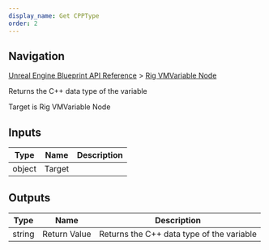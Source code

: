```yaml
---
display_name: Get CPPType
order: 2
---
```

## Navigation

[Unreal Engine Blueprint API Reference](https://dev.epicgames.com/documentation/en-us/unreal-engine/BlueprintAPI) > [Rig VMVariable Node](https://dev.epicgames.com/documentation/en-us/unreal-engine/BlueprintAPI/RigVMVariableNode)

Returns the C++ data type of the variable

Target is Rig VMVariable Node

## Inputs

| Type | Name | Description |
| --- | --- | --- |
| object | Target |  |

## Outputs

| Type | Name | Description |
| --- | --- | --- |
| string | Return Value | Returns the C++ data type of the variable |
